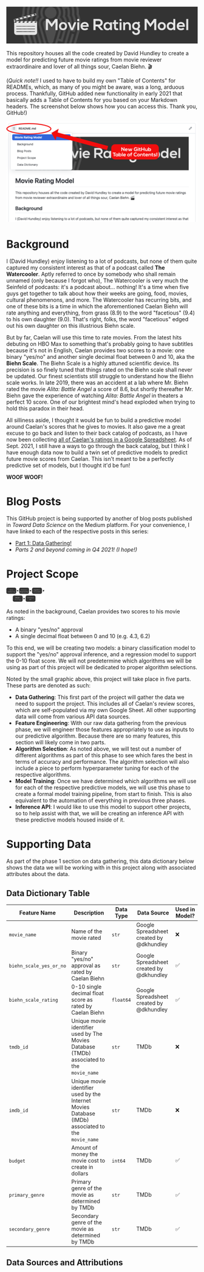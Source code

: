 ![](docs/images/github-banner.png)

This repository houses all the code created by David Hundley to create a model for predicting future movie ratings from movie reviewer extraordinaire and lover of all things sour, Caelan Biehn. 🎬

(*Quick note!!* I used to have to build my own "Table of Contents" for READMEs, which, as many of you might be aware, was a long, arduous process. Thankfully, GitHub added new functionality in early 2021 that basically adds a Table of Contents for you based on your Markdown headers. The screenshot below shows how you can access this. Thank you, GitHub!)

![](docs/images/github-toc.png)



# Background
I (David Hundley) enjoy listening to a lot of podcasts, but none of them quite captured my consistent interest as that of a podcast called **The Watercooler**. Aptly referred to once by somebody who shall remain unnamed (only because I forgot who), The Watercooler is very much the Seinfeld of podcasts: it's a podcast about... nothing! It's a time when five guys get together to talk about how their weeks are going, food, movies, cultural phenomenons, and more. The Watercooler has recurring bits, and one of these bits is a time in which the aforementioned Caelan Biehn will rate anything and everything, from grass (8.9) to the word "facetious" (9.4) to his own daughter (9.0). That's right, folks, the word "facetious" edged out his own daughter on this illustrious Biehn scale.

But by far, Caelan will use this time to rate movies. From the latest hits debuting on HBO Max to something that's probably going to have subtitles because it's not in English, Caelan provides two scores to a movie: one binary "yes/no" and another single decimal float between 0 and 10, aka the **Biehn Scale**. The Biehn Scale is a highly attuned scientific device. Its precision is so finely tuned that things rated on the Biehn scale shall never be updated. Our finest scientists still struggle to understand how the Biehn scale works. In late 2019, there was an accident at a lab where Mr. Biehn rated the movie *Alita: Battle Angel* a score of 8.6, but shortly thereafter Mr. Biehn gave the experience of watching *Alita: Battle Angel* in theaters a perfect 10 score. One of our brightest mind's head exploded when trying to hold this paradox in their head.

All silliness aside, I thought it would be fun to build a predictive model around Caelan's scores that he gives to movies. It also gave me a great excuse to go back and listen to their back catalog of podcasts, as I have now been collecting [all of Caelan's ratings in a Google Spreadsheet](https://docs.google.com/spreadsheets/d/1-8tdDUtm0iBrCdCRAsYCw2KOimecrHcmsnL-aqG-l0E/edit?usp=sharing). As of Sept. 2021, I still have a ways to go through the back catalog, but I think I have enough data now to build a twin set of predictive models to predict future movie scores from Caelan. This isn't meant to be a perfectly predictive set of models, but I thought it'd be fun!

**WOOF WOOF!**

# Blog Posts
This GitHub project is being supported by another of blog posts published in *Toward Data Science* on the Medium platform. For your convenience, I have linked to each of the respective posts in this series:

- [Part 1: Data Gathering!](https://towardsdatascience.com/creating-a-movie-rating-model-part-1-data-gathering-944bee6167c0)
- *Parts 2 and beyond coming in Q4 2021! (I hope!)*

# Project Scope
<img src="docs/images/model-lifecycle.png" width="100">

As noted in the background, Caelan provides two scores to his movie ratings:
- A binary "yes/no" approval
- A single decimal float between 0 and 10 (e.g. 4.3, 6.2)

To this end, we will be creating two models: a binary classification model to support the "yes/no" approval inference, and a regression model to support the 0-10 float score. We will not predetermine which algorithms we will be using as part of this project will be dedicated to proper algorithm selections.

Noted by the small graphic above, this project will take place in five parts. These parts are denoted as such:
- **Data Gathering**: This first part of the project will gather the data we need to support the project. This includes all of Caelan's review scores, which are self-populated via my own Google Sheet. All other supporting data will come from various API data sources.
- **Feature Engineering**: With our raw data gathering from the previous phase, we will engineer those features appropriately to use as inputs to our predictive algorithm. Because there are so many features, this section will likely come in two parts.
- **Algorithm Selection**: As noted above, we will test out a number of different algorithms as part of this phase to see which fares the best in terms of accuracy and performance. The algorithm selection will also include a piece to perform hyperparameter tuning for each of the respective algorithms.
- **Model Training**: Once we have determined which algorithms we will use for each of the respective predictive models, we will use this phase to create a formal model training pipeline, from start to finish. This is also equivalent to the automation of everything in previous three phases.
- **Inference API**: I would like to use this model to support other projects, so to help assist with that, we will be creating an inference API with these predictive models housed inside of it.

# Supporting Data
As part of the phase 1 section on data gathering, this data dictionary below shows the data we will be working with in this project along with associated attributes about the data.

## Data Dictionary Table

| **Feature Name** | **Description** | **Data Type** | **Data Source** | **Used in Model?** |
| ---------------- | --------------- | ------------- | --------------- | ------------------ |
| `movie_name`| Name of the movie rated | `str` | Google Spreadsheet created by @dkhundley | ❌ |
| `biehn_scale_yes_or_no` | Binary "yes/no" approval as rated by Caelan Biehn | `str` | Google Spreadsheet created by @dkhundley | ✅ |
| `biehn_scale_rating` | 0-10 single decimal float score as rated by Caelan Biehn | `float64` | Google Spreadsheet created by @dkhundley | ✅ |
| `tmdb_id` | Unique movie identifier used by The Movies Database (TMDb) associated to the `movie_name` | `str` | TMDb | ❌ |
| `imdb_id` | Unique movie identifier used by the Internet Movies Database (IMDb) associated to the `movie_name` | `str` | TMDb | ❌ |
| `budget` | Amount of money the movie cost to create in dollars | `int64` | TMDb | ✅ |
| `primary_genre` | Primary genre of the movie as determined by TMDb | `str` | TMDb | ✅ |
| `secondary_genre` | Secondary genre of the movie as determined by TMDb | `str` | TMDb | ✅ |

## Data Sources and Attributions